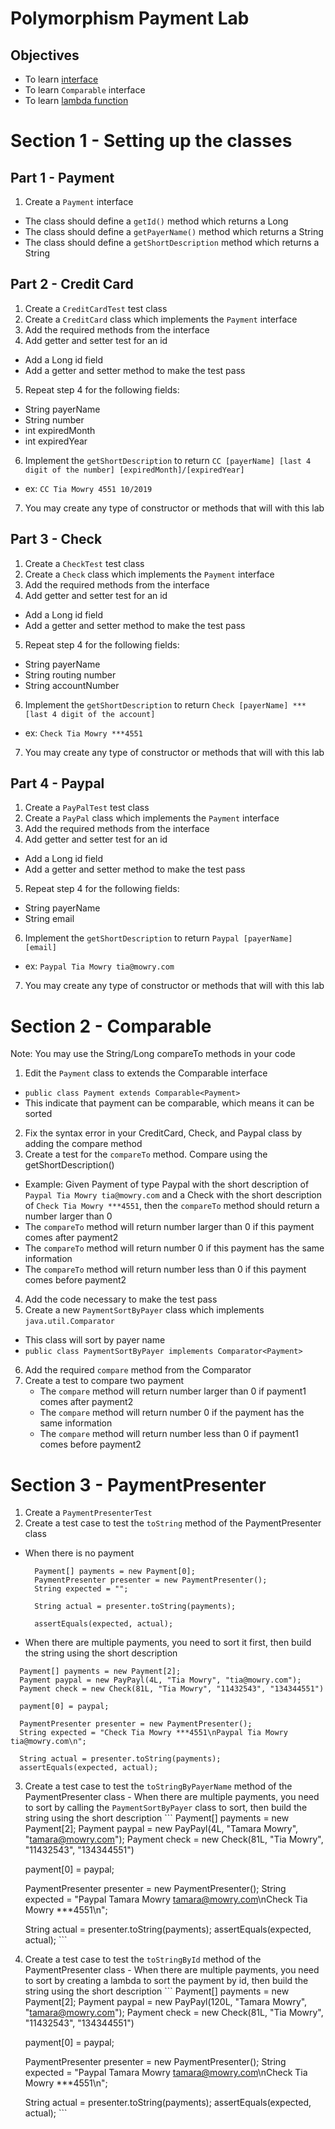 # Polymorphism Payment Lab

## Objectives

- To learn [interface](https://docs.oracle.com/javase/tutorial/java/concepts/interface.html)
- To learn `Comparable` interface
- To learn [lambda function](https://docs.oracle.com/javase/tutorial/java/javaOO/lambdaexpressions.html)

# Section 1 - Setting up the classes
## Part 1 - Payment
1. Create a `Payment` interface
  - The class should define a `getId()` method which returns a Long
  - The class should define a `getPayerName()` method which returns a String
  - The class should define a `getShortDescription` method which returns a String

## Part 2 - Credit Card
1. Create a `CreditCardTest` test class
2. Create a `CreditCard` class which implements the `Payment` interface
3. Add the required methods from the interface
4. Add getter and setter test for an id
  - Add a Long id field
  - Add a getter and setter method to make the test pass
5. Repeat step 4 for the following fields:
  - String payerName
  - String number
  - int expiredMonth
  - int expiredYear
6. Implement the `getShortDescription` to return `CC [payerName] [last 4 digit of the number] [expiredMonth]/[expiredYear]`
  - ex: `CC Tia Mowry 4551 10/2019`
7. You may create any type of constructor or methods that will with this lab

## Part 3 - Check
1. Create a `CheckTest` test class
2. Create a `Check` class which implements the `Payment` interface
3. Add the required methods from the interface
4. Add getter and setter test for an id
  - Add a Long id field
  - Add a getter and setter method to make the test pass
5. Repeat step 4 for the following fields:
  - String payerName
  - String routing number
  - String accountNumber
6. Implement the `getShortDescription` to return `Check [payerName] ***[last 4 digit of the account]`
  - ex: `Check Tia Mowry ***4551`
7. You may create any type of constructor or methods that will with this lab

## Part 4 - Paypal
1. Create a `PayPalTest` test class
2. Create a `PayPal` class which implements the `Payment` interface
3. Add the required methods from the interface
4. Add getter and setter test for an id
  - Add a Long id field
  - Add a getter and setter method to make the test pass
5. Repeat step 4 for the following fields:
  - String payerName
  - String email
6. Implement the `getShortDescription` to return `Paypal [payerName] [email]`
  - ex: `Paypal Tia Mowry tia@mowry.com`
7. You may create any type of constructor or methods that will with this lab

# Section 2 - Comparable
Note: You may use the String/Long compareTo methods in your code
1. Edit the `Payment` class to extends the Comparable interface
  - `public class Payment extends Comparable<Payment>`
  - This indicate that payment can be comparable, which means it can be sorted
2. Fix the syntax error in your CreditCard, Check, and Paypal class by adding the compare method
3. Create a test for the `compareTo` method. Compare using the getShortDescription()
  - Example: Given Payment of type Paypal with the short description of `Paypal Tia Mowry tia@mowry.com` and a Check with the short description of `Check Tia Mowry ***4551`, then the `compareTo` method should return a number larger than 0
  - The `compareTo` method will return number larger than 0 if this payment comes after payment2
  - The `compareTo` method will return number 0 if this payment has the same information
  - The `compareTo` method will return number less than 0 if this payment comes before payment2
4. Add the code necessary to make the test pass
5. Create a new `PaymentSortByPayer` class which implements `java.util.Comparator`
  - This class will sort by payer name
  - `public class PaymentSortByPayer implements Comparator<Payment>`
6. Add the required `compare` method from the Comparator
7. Create a test to compare two payment
    - The `compare` method will return number larger than 0 if payment1 comes after payment2
    - The `compare` method will return number 0 if the payment has the same information
    - The `compare` method will return number less than 0 if payment1 comes before payment2

# Section 3 - PaymentPresenter
1. Create a `PaymentPresenterTest`
2. Create a test case to test the `toString` method of the PaymentPresenter class
  - When there is no payment
    ```
      Payment[] payments = new Payment[0];
      PaymentPresenter presenter = new PaymentPresenter();
      String expected = "";

      String actual = presenter.toString(payments);

      assertEquals(expected, actual);
    ```
  - When there are multiple payments, you need to sort it first, then build the string using the short description
  ```
    Payment[] payments = new Payment[2];
    Payment paypal = new PayPayl(4L, "Tia Mowry", "tia@mowry.com");
    Payment check = new Check(81L, "Tia Mowry", "11432543", "134344551")

    payment[0] = paypal;

    PaymentPresenter presenter = new PaymentPresenter();
    String expected = "Check Tia Mowry ***4551\nPaypal Tia Mowry tia@mowry.com\n";

    String actual = presenter.toString(payments);
    assertEquals(expected, actual);
  ```
  3. Create a test case to test the `toStringByPayerName` method of the PaymentPresenter class
    - When there are multiple payments, you need to sort by calling the `PaymentSortByPayer` class to sort, then build the string using the short description
    ```
      Payment[] payments = new Payment[2];
      Payment paypal = new PayPayl(4L, "Tamara Mowry", "tamara@mowry.com");
      Payment check = new Check(81L, "Tia Mowry", "11432543", "134344551")

      payment[0] = paypal;

      PaymentPresenter presenter = new PaymentPresenter();
      String expected = "Paypal Tamara Mowry tamara@mowry.com\nCheck Tia Mowry ***4551\n";

      String actual = presenter.toString(payments);
      assertEquals(expected, actual);
    ```
  4. Create a test case to test the `toStringById` method of the PaymentPresenter class
    - When there are multiple payments, you need to sort by creating a lambda to sort the payment by id, then build the string using the short description
    ```
      Payment[] payments = new Payment[2];
      Payment paypal = new PayPayl(120L, "Tamara Mowry", "tamara@mowry.com");
      Payment check = new Check(81L, "Tia Mowry", "11432543", "134344551")

      payment[0] = paypal;

      PaymentPresenter presenter = new PaymentPresenter();
      String expected = "Paypal Tamara Mowry tamara@mowry.com\nCheck Tia Mowry ***4551\n";

      String actual = presenter.toString(payments);
      assertEquals(expected, actual);
    ```
